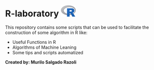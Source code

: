 # R-laboratory <img src="images/R_logo.png" width="48">

This repository contains some scripts that can be used to facilitate the construction of some algorithm in R like:

* Useful Functions in R
* Algorithms of Machine Leaning
* Some tips and scripts automatized

**Created by: Murilo Salgado Razoli**

